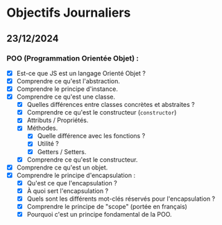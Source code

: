 # Objectifs Journaliers

## 23/12/2024

### POO (Programmation Orientée Objet) :

- [x] Est-ce que JS est un langage Orienté Objet ?
- [x] Comprendre ce qu'est l'abstraction.
- [x] Comprendre le principe d'instance.
- [x] Comprendre ce qu'est une classe.
  - [x] Quelles différences entre classes concrètes et abstraites ?
  - [x] Comprendre ce qu'est le constructeur (`constructor`)
  - [x] Attributs / Propriétés.
  - [x] Méthodes.
    - [x] Quelle différence avec les fonctions ?
    - [x] Utilité ?
    - [x] Getters / Setters.
  - [x] Comprendre ce qu'est le constructeur.
- [x] Comprendre ce qu'est un objet.
- [x] Comprendre le principe d'encapsulation :
  - [x] Qu'est ce que l'encapsulation ?
  - [x] À quoi sert l'encapsulation ?
  - [x] Quels sont les différents mot-clés réservés pour l'encapsulation ?
  - [x] Comprendre le principe de "scope" (portée en français)
  - [x] Pourquoi c'est un principe fondamental de la POO.
